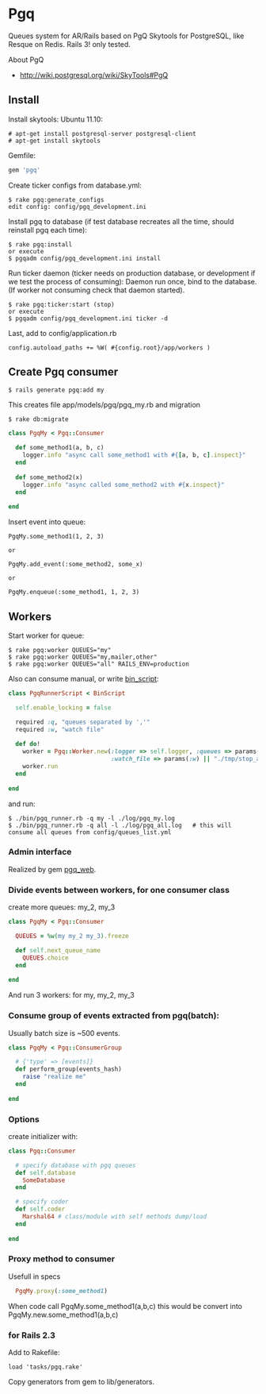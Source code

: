 Pgq
===

Queues system for AR/Rails based on PgQ Skytools for PostgreSQL, like Resque on Redis. Rails 3! only tested.
 
About PgQ
*  http://wiki.postgresql.org/wiki/SkyTools#PgQ


Install
-------

Install skytools:
Ubuntu 11.10: 

    # apt-get install postgresql-server postgresql-client
    # apt-get install skytools

Gemfile:

```ruby
gem 'pgq'
```

Create ticker configs from database.yml:

    $ rake pgq:generate_configs 
    edit config: config/pgq_development.ini


Install pgq to database (if test database recreates all the time, should reinstall pgq each time):

    $ rake pgq:install
    or execute
    $ pgqadm config/pgq_development.ini install

   

Run ticker daemon (ticker needs on production database, or development if we test the process of consuming):
Daemon run once, bind to the database. (If worker not consuming check that daemon started).

    $ rake pgq:ticker:start (stop)
    or execute
    $ pgqadm config/pgq_development.ini ticker -d
    

Last, add to config/application.rb

    config.autoload_paths += %W( #{config.root}/app/workers )
    

Create Pgq consumer
-------------------

    $ rails generate pgq:add my


This creates file app/models/pgq/pgq_my.rb and migration

    $ rake db:migrate


```ruby
class PgqMy < Pgq::Consumer

  def some_method1(a, b, c)
    logger.info "async call some_method1 with #{[a, b, c].inspect}"
  end
  
  def some_method2(x)
    logger.info "async called some_method2 with #{x.inspect}"
  end
  
end
```

Insert event into queue:

    PgqMy.some_method1(1, 2, 3)
    
    or
        
    PgqMy.add_event(:some_method2, some_x)
            
    or
    
    PgqMy.enqueue(:some_method1, 1, 2, 3)
  

Workers
-------
Start worker for queue:

    $ rake pgq:worker QUEUES="my"
    $ rake pgq:worker QUEUES="my,mailer,other"
    $ rake pgq:worker QUEUES="all" RAILS_ENV=production
    


Also can consume manual, or write [bin_script](http://github.com/kostya/bin_script):
```ruby
class PgqRunnerScript < BinScript

  self.enable_locking = false

  required :q, "queues separated by ','"
  required :w, "watch file"
  
  def do!
    worker = Pgq::Worker.new(:logger => self.logger, :queues => params(:q), 
                             :watch_file => params(:w) || "./tmp/stop_all.txt")
    worker.run
  end
                                                                     
end
```

and run:

    $ ./bin/pgq_runner.rb -q my -l ./log/pgq_my.log
    $ ./bin/pgq_runner.rb -q all -l ./log/pgq_all.log   # this will consume all queues from config/queues_list.yml



### Admin interface
Realized by gem [pgq_web](http://github.com/kostya/pgq_web).


### Divide events between workers, for one consumer class
create more queues: my_2, my_3

```ruby
class PgqMy < Pgq::Consumer

  QUEUES = %w(my my_2 my_3).freeze

  def self.next_queue_name
    QUEUES.choice
  end
  
end
```
And run 3 workers: for my, my_2, my_3




### Consume group of events extracted from pgq(batch): 
Usually batch size is ~500 events.

```ruby
class PgqMy < Pgq::ConsumerGroup

  # {'type' => [events]}
  def perform_group(events_hash)
    raise "realize me"
  end
  
end
```



### Options
create initializer with:

```ruby
class Pgq::Consumer

  # specify database with pgq queues
  def self.database
    SomeDatabase 
  end

  # specify coder  
  def self.coder
    Marshal64 # class/module with self methods dump/load
  end
    
end
```

### Proxy method to consumer
Usefull in specs

``` ruby
  PgqMy.proxy(:some_method1)
```
 
When code call PgqMy.some_method1(a,b,c) this would be convert into PgqMy.new.some_method1(a,b,c)
  
  
### for Rails 2.3

Add to Rakefile:
```
load 'tasks/pgq.rake'
```

Copy generators from gem to lib/generators.